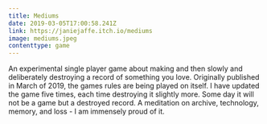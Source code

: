 ```yaml
---
title: Mediums
date: 2019-03-05T17:00:58.241Z
link: https://janiejaffe.itch.io/mediums
image: mediums.jpeg
contenttype: game
---
```


An experimental single player game about making and then slowly and deliberately destroying a record of something you love. Originally published in March of 2019, the games rules are being played on itself. I have updated the game five times, each time destroying it slightly more. Some day it will not be a game but a destroyed record. A meditation on archive, technology, memory, and loss - I am immensely proud of it.
